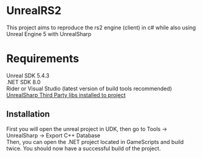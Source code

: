 # UnrealRS2  
  
This project aims to reproduce the rs2 engine (client) in c# while also using Unreal Engine 5 with UnrealSharp
  
  
# Requirements  
  
Unreal SDK 5.4.3  
.NET SDK 8.0  
Rider or Visual Studio (latest version of build tools recommended)  
[UnrealSharp Third Party libs installed to project](https://github.com/bodong1987/UnrealSharp/blob/main/Docs/PrepareThirdParty.md)  
  
## Installation  
  
First you will open the unreal project in UDK, then go to Tools -> UnrealSharp -> Export C++ Database  
Then, you can open the .NET project located in GameScripts and build twice. You should now have a successful build of the project.  

